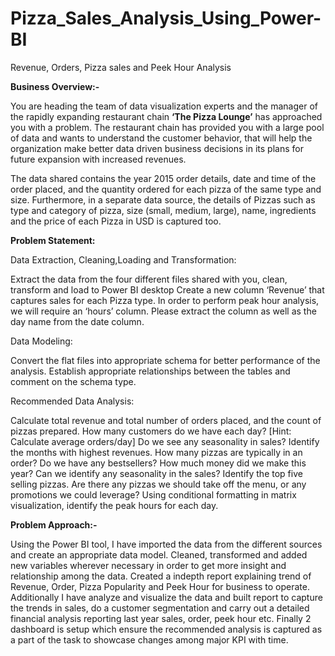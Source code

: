 # Pizza_Sales_Analysis_Using_Power-BI
Revenue, Orders, Pizza sales and Peek Hour Analysis

**Business Overview:-**

You are heading the team of data visualization experts and the manager of the rapidly expanding restaurant chain **‘The Pizza Lounge’** has approached you with a problem. The restaurant chain has provided you with a large pool of data and wants to understand the customer behavior, that will help the organization make better data driven business decisions in its plans for future expansion with increased revenues. 

The data shared contains the year 2015 order details, date and time of the order placed, and the quantity ordered for each pizza of the same type and size. Furthermore, in a separate data source, the details of Pizzas such as type and category of pizza, size (small, medium, large), name, ingredients and the price of each Pizza in USD is captured too. 

**Problem Statement:**

Data Extraction, Cleaning,Loading and Transformation:

Extract the data from the four different files shared with you, clean, transform and load to Power BI desktop
Create a new column ‘Revenue’ that captures sales for each Pizza type.
In order to perform peak hour analysis, we will require an ‘hours’ column. Please extract the column as well as the day name from the date column.


Data Modeling:

Convert the flat files into appropriate schema for better performance of the analysis. 
Establish appropriate relationships between the tables and comment on the schema type.


Recommended Data Analysis: 

Calculate total revenue and total number of orders placed, and the count of pizzas prepared.
How many customers do we have each day? [Hint: Calculate average orders/day]
Do we see any seasonality in sales? Identify the months with highest revenues.
How many pizzas are typically in an order? Do we have any bestsellers?
How much money did we make this year? Can we identify any seasonality in the sales?
Identify the top five selling pizzas. Are there any pizzas we should take off the menu, or any promotions we could leverage?
Using conditional formatting in matrix visualization, identify the peak hours for each day. 

**Problem Approach:-**

Using the Power BI tool, I have imported the data from the different sources and create an appropriate data model. 
Cleaned, transformed and added new variables wherever necessary in order to get more insight and relationship among the data.
Created a indepth report explaining trend of Revenue, Order, Pizza Popularity and Peek Hour for business to operate.
Additionally I have analyze and visualize the data and built report to capture the trends in sales, do a customer segmentation and carry out a detailed financial analysis reporting last year sales, order, peek hour etc. 
Finally 2 dashboard is setup which ensure the recommended analysis is captured as a part of the task to showcase changes among major KPI with time.
